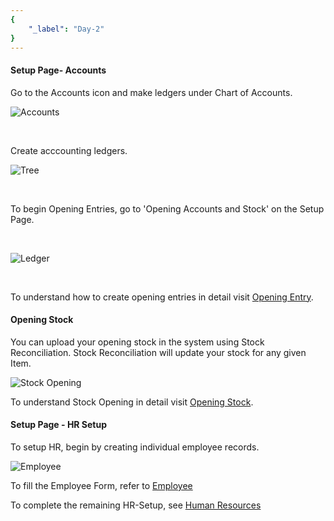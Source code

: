 ```yaml
---
{
	"_label": "Day-2"
}
---
```


#### Setup Page- Accounts 

Go to the Accounts icon and make ledgers under Chart of Accounts.

![Accounts](img/seconddaysetup-accounts.png)

<br>


Create acccounting ledgers.

![Tree](img/seconddaysetup-tree.png)

<br>

To begin Opening Entries, go to 'Opening Accounts and Stock' on the Setup Page. 

<br>

![Ledger](img/seconddaysetup-accounts-jv.png)

<br>


To understand how to create opening entries in detail visit [Opening Entry](docs.user.setup.opening.html).

#### Opening Stock

You can upload your opening stock in the system using Stock Reconciliation. Stock Reconciliation will update your stock for any given Item. 

![Stock Opening](img/seconddaysetup-stock-opening.png)
<br>


To understand Stock Opening in detail visit [Opening Stock](docs.user.accounts.opening_stock.html).


#### Setup Page - HR Setup

To setup HR, begin by creating individual employee records.


![Employee](img/seconddaysetup-hr.png)

To fill the Employee Form, refer to [Employee](docs.user.hr.employee.html)

To complete the remaining HR-Setup, see [Human Resources](docs.user.hr.html)